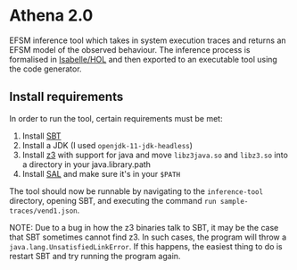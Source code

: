 # Athena 2.0

EFSM inference tool which takes in system execution traces and returns an EFSM model of the observed behaviour. The inference process is formalised in [Isabelle/HOL](https://isabelle.in.tum.de/) and then exported to an executable tool using the code generator.

## Install requirements
In order to run the tool, certain requirements must be met:

1. Install [SBT](https://www.scala-sbt.org/)
2. Install a JDK (I used `openjdk-11-jdk-headless`)
3. Install [z3](https://github.com/Z3Prover/z3) with support for java and move `libz3java.so` and `libz3.so` into a directory in your java.library.path
4. Install [SAL](http://sal.csl.sri.com/) and make sure it's in your `$PATH`

The tool should now be runnable by navigating to the `inference-tool` directory, opening SBT, and executing the command `run sample-traces/vend1.json`.

NOTE: Due to a bug in how the z3 binaries talk to SBT, it may be the case that SBT sometimes cannot find z3. In such cases, the program will throw a `java.lang.UnsatisfiedLinkError`. If this happens, the easiest thing to do is restart SBT and try running the program again.
